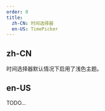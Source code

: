 ```yaml
---
order: 0
title:
  zh-CN: 时间选择器
  en-US: TimePicker
---
```


## zh-CN

时间选择器默认情况下启用了浅色主题。

## en-US

TODO...
